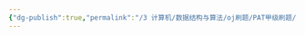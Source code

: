 ```yaml
---
{"dg-publish":true,"permalink":"/3 计算机/数据结构与算法/oj刷题/PAT甲级刷题/1011 简单模拟/","title":"1011 简单模拟"}
---
```

